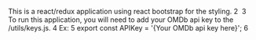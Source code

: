 This is a react/redux application using react bootstrap for the styling.
2
​
3
To run this application, you will need to add your OMDb api key to the /utils/keys.js.
4
Ex:
5
export const APIKey = '{Your OMDb api key here}';
6
​
